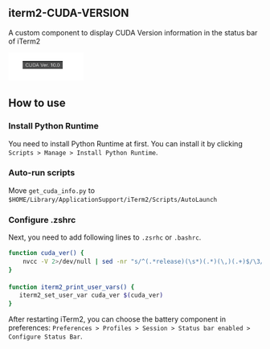 ## iterm2-CUDA-VERSION

A custom component to display CUDA Version information in the status bar of iTerm2

<img width="150" alt="image" src="https://github.com/uehara-mech/iterm_status_cuda/blob/assets/assets/cuda_image.png">

## How to use
### Install Python Runtime
You need to install Python Runtime at first.
You can install it by clicking `Scripts > Manage > Install Python Runtime`.

### Auto-run scripts
Move `get_cuda_info.py` to `$HOME/Library/ApplicationSupport/iTerm2/Scripts/AutoLaunch`

### Configure .zshrc
Next, you need to add following lines to `.zsrhc` or `.bashrc`.
```bash
function cuda_ver() {
    nvcc -V 2>/dev/null | sed -nr "s/^(.*release)(\s*)(.*)(\,)(.+)$/\3/p"
}

function iterm2_print_user_vars() {
   iterm2_set_user_var cuda_ver $(cuda_ver)
}
```

After restarting iTerm2, you can choose the battery component in preferences: `Preferences > Profiles > Session > Status bar enabled > Configure Status Bar`.